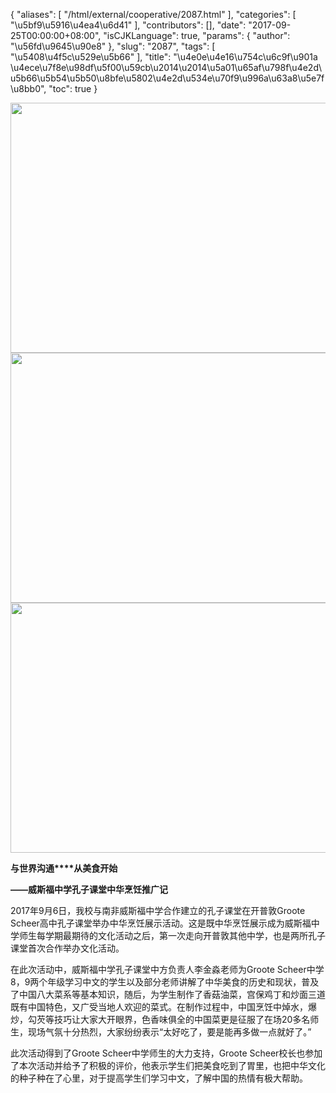 {
    "aliases": [
        "/html/external/cooperative/2087.html"
    ],
    "categories": [
        "\u5bf9\u5916\u4ea4\u6d41"
    ],
    "contributors": [],
    "date": "2017-09-25T00:00:00+08:00",
    "isCJKLanguage": true,
    "params": {
        "author": "\u56fd\u9645\u90e8"
    },
    "slug": "2087",
    "tags": [
        "\u5408\u4f5c\u529e\u5b66"
    ],
    "title": "\u4e0e\u4e16\u754c\u6c9f\u901a \u4ece\u7f8e\u98df\u5f00\u59cb\u2014\u2014\u5a01\u65af\u798f\u4e2d\u5b66\u5b54\u5b50\u8bfe\u5802\u4e2d\u534e\u70f9\u996a\u63a8\u5e7f\u8bb0",
    "toc": true
}


<img
    src="https://cdn.tfls.online/mirror/full/c5e977e717abf61f61b5a56c586ac5a192a63f4c.jpg"
    style="display:block;margin-left:auto;margin-right:auto;"
    decoding="async"
    fetchpriority="auto"
    loading="lazy"
    height="400"
    width="600"
/>
<img
    src="https://cdn.tfls.online/mirror/full/5197b4d57247d87ff04b1dec5c282346ffc178ba.jpg"
    style="display:block;margin-left:auto;margin-right:auto;"
    decoding="async"
    fetchpriority="auto"
    loading="lazy"
    height="400"
    width="600"
/>
<img
    src="https://cdn.tfls.online/mirror/full/c3e9956318fb15517e2bfac61983bb138dadc084.jpg"
    style="display:block;margin-left:auto;margin-right:auto;"
    decoding="async"
    fetchpriority="auto"
    loading="lazy"
    height="400"
    width="600"
/>




  





**与世界沟通****从美食开始**




**——威斯福中学孔子课堂中华烹饪推广记**




2017年9月6日，我校与南非威斯福中学合作建立的孔子课堂在开普敦Groote Scheer高中孔子课堂举办中华烹饪展示活动。这是既中华烹饪展示成为威斯福中学师生每学期最期待的文化活动之后，第一次走向开普敦其他中学，也是两所孔子课堂首次合作举办文化活动。




在此次活动中，威斯福中学孔子课堂中方负责人李金淼老师为Groote Scheer中学8，9两个年级学习中文的学生以及部分老师讲解了中华美食的历史和现状，普及了中国八大菜系等基本知识，随后，为学生制作了香菇油菜，宫保鸡丁和炒面三道既有中国特色，又广受当地人欢迎的菜式。在制作过程中，中国烹饪中焯水，爆炒，勾芡等技巧让大家大开眼界，色香味俱全的中国菜更是征服了在场20多名师生，现场气氛十分热烈，大家纷纷表示“太好吃了，要是能再多做一点就好了。”




此次活动得到了Groote Scheer中学师生的大力支持，Groote Scheer校长也参加了本次活动并给予了积极的评价，他表示学生们把美食吃到了胃里，也把中华文化的种子种在了心里，对于提高学生们学习中文，了解中国的热情有极大帮助。




  



